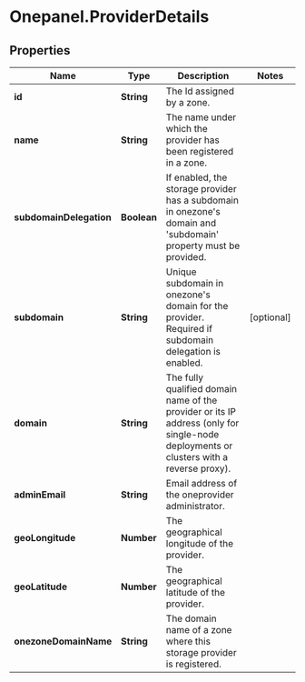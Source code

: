 # Onepanel.ProviderDetails

## Properties
Name | Type | Description | Notes
------------ | ------------- | ------------- | -------------
**id** | **String** | The Id assigned by a zone. | 
**name** | **String** | The name under which the provider has been registered in a zone. | 
**subdomainDelegation** | **Boolean** | If enabled, the storage provider has a subdomain in onezone&#39;s domain and &#39;subdomain&#39; property must be provided.  | 
**subdomain** | **String** | Unique subdomain in onezone&#39;s domain for the provider. Required if subdomain delegation is enabled.  | [optional] 
**domain** | **String** | The fully qualified domain name of the provider or its IP address (only for single-node deployments or clusters with a reverse proxy).  | 
**adminEmail** | **String** | Email address of the oneprovider administrator. | 
**geoLongitude** | **Number** | The geographical longitude of the provider. | 
**geoLatitude** | **Number** | The geographical latitude of the provider. | 
**onezoneDomainName** | **String** | The domain name of a zone where this storage provider is registered. | 


